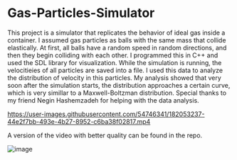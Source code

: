 Gas-Particles-Simulator
======
This project is a simulator that replicates the behavior of ideal gas inside a container. I assumed gas particles as balls with the same mass that collide elastically. At first, all balls have a random speed in random directions, and then they begin colliding with each other.
I programmed this in C++ and used the SDL library for visualization.
While the simulation is running, the velocitieies of all particles are saved into a file. I used this data to analyze the distribution of velocity in this particles. My analysis showed that very soon after the simulation starts, the distribution approaches a certain curve, which is very simillar to a Maxwell-Boltzman distribution.
Special thanks to my friend Negin Hashemzadeh for helping with the data analysis.

https://user-images.githubusercontent.com/54746341/182053237-44e2f7bb-493e-4b27-8952-c6ba38f02817.mp4

A version of the video with better quality can be found in the repo.

![image](https://user-images.githubusercontent.com/54746341/182052228-b2ebee8f-f8fa-46b0-9ded-5873e8a8675e.png)





